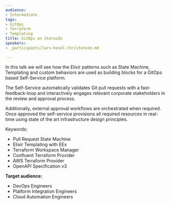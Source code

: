 ```yaml
---
audience:
- Intermediate
tags:
- GitOps
- Terraform
- Templating
title: GitOps on Steroids
speakers:
- _participants/lars-hesel-christensen.md

---
```

In this talk we will see how the Elixir patterns such as State Machine, Templating and custom behaviors are used as building blocks for a GitOps based Self-Service platform.

The Self-Service automatically validates Git pull requests with a fast-feedback-loop and interactively engages relevant corporate stakeholders in the review and approval process.

Additionally, external approval workflows are orchestrated when required. Once approved the self-service provisions all required resources in real-time using state of the art infrastructure design principles.

Keywords:

* Pull Request State Machine
* Elixir Templating with EEx
* Terraform Workspace Manager
* Confluent Terraform Provider
* AWS Terraform Provider
* OpenAPI Specification v3

**Target audience:**
* DevOps Engineers  
* Platform Integration Engineers  
* Cloud Automation Engineers